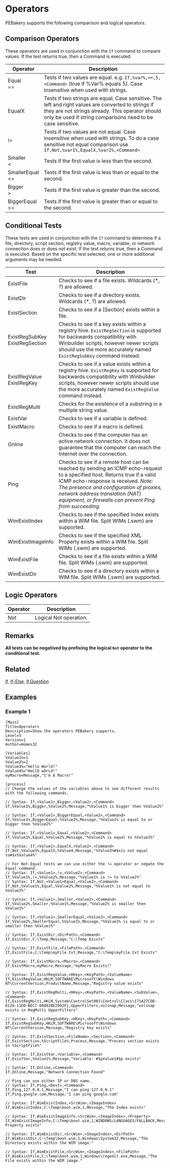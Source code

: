 # Operators

PEBakery supports the following comparison and logical operators.

## Comparison Operators

These operators are used in conjunction with the `If` command to compare values. If the test returns true, then a Command is executed.

| Operator | Description |
| --- | --- |
| Equal<br/>== | Tests if two values are equal. e.g. `If,%var%,==,5,<Command>` (true if %Var% equals 5). Case insensitive when used with strings. |
| EqualX | Tests if two strings are equal. Case sensitive. The left and right values are converted to strings if they are not strings already. This operator should only be used if string comparisons need to be case sensitive. |
| != | Tests if two values are not equal. Case insensitive when used with strings. To do a case sensitive not equal comparison use `If,Not,%var1%,EqualX,%var2%,<Command>` |
| Smaller<br/>< | Tests if the first value is less than the second. |
| SmallerEqual<br/><= | Tests if the first value is less than or equal to the second. |
| Bigger<br/>> | Tests if the first value is greater than the second. |
| BiggerEqual<br/>>= | Tests if the first value is greater than or equal to the second. |

## Conditional Tests

These tests are used in conjunction with the `If` command to determine if a file, directory, script section, registry value, macro, variable, or network connection does or does not exist. If the test returns true, then a Command is executed. Based on the specific test selected, one or more additional arguments may be needed.

| Test | Description |
| --- | --- |
| ExistFile | Checks to see if a file exists. Wildcards (*, ?) are allowed. |
| ExistDir | Checks to see if a directory exists. Wildcards (*, ?) are allowed. |
| ExistSection | Checks to see if a [Section] exists within a file. |
| ExistRegSubKey<br/>ExistRegSection | Checks to see if a key exists within a registry hive. `ExistRegSection` is supported for backwards compatibility with Winbuilder scripts, however newer scripts should use the more accurately named `ExistRegSubKey` command instead. |
| ExistRegValue<br/>ExistRegKey | Checks to see if a value exists within a registry hive. `ExistRegKey` is supported for backwards compatibility with Winbuilder scripts, however newer scripts should use the more accurately named `ExistRegValue` command instead. |
| ExistRegMulti | Checks for the existence of a substring in a multiple string value. |
| ExistVar | Checks to see if a variable is defined. |
| ExistMacro | Checks to see if a macro is defined. |
| Online | Checks to see if the computer has an active network connection. It does not guarantee that the computer can reach the Internet over the connection. |
| Ping | Checks to see if a remote host can be reached by sending an ICMP echo-request to a specified host. Returns true if a valid ICMP echo-response is received. *Note: The presence and configuration of proxies, network address translation (NAT) equipment, or firewalls can prevent Ping from succeeding.* |
| WimExistIndex | Checks to see if the specified Index exists within a WIM file. Split WIMs (.swm) are supported. |
| WimExistImageInfo | Checks to see if the specified XML Property exists within a WIM file. Split WIMs (.swm) are supported. |
| WimExistFile | Checks to see if a file exists within a WIM file. Split WIMs (.swm) are supported. |
| WimExistDir | Checks to see if a directory exists within a WIM file. Split WIMs (.swm) are supported. |

## Logic Operators

| Operator | Description |
| --- | --- |
| Not | Logical Not operation. |

## Remarks

**All tests can be negatived by prefixing the logical `Not` operator to the conditional test.**

## Related

[If](./If.md), [If-Else](./If-Else.md), [If,Question](./If-Question.md)

## Examples

### Example 1

```pebakery
[Main]
Title=Operators
Description=Show the operators PEBakery supports.
Level=5
Version=1
Author=Homes32

[Variables]
%Value1%=1
%Value2%=2
%Value3%="Hello World!"
%Value4%="HeLlO wOrLd!"
myMacro=Message,"I'm A Macro!"

[process]
// Change the values of the variables above to see different results with the following commands.

// Syntax: If,<Value1>,Bigger,<Value2>,<Command>
If,%Value1%,Bigger,%Value2%,Message,"%Value1% is bigger then %Value2%"

// Syntax: If,<Value1>,BiggerEqual,<Value2>,<Command>
If,%Value1%,BiggerEqual,%Value2%,Message,"%Value1% is equal to or bigger then %Value2%"

// Syntax: If,<Value1>,Equal,<Value2>,<Command>
If,%Value1%,Equal,%Value2%,Message,"%Value1% is equal to %Value2%"

// Syntax: If,<Value1>,EqualX,<Value2>,<Command>
If,Not,%Value3%,EqualX,%Value4,Message,"%Value3%#$xis not equal to#$x%Value4%"

// For Not-Equal tests we can use either the != operator or negate the Equal command.
// Syntax: If,<Value1>,!=,<Value2>,<Command>
If,%Value1%,!=,%Value2%,Message,"%Value1% is != to %Value2%"
// Syntax: If,Not,<Value1>Equal,<Value2>,<Command>
If,Not,%Value1%,Equal,%Value2%,Message,"%Value1% is not equal to %Value2%"

// Syntax: If,<Value1>,Smaller,<Value2>,<Command>
If,%Value2%,Smaller,%Value1%,Message,"%Value2% is smaller then %Value1%"

// Syntax: If,<Value1>,SmallerEqual,<Value2>,<Command>
If,%Value2%,SmallerEqual,%Value1%,Message,"%Value2% is equal to or smaller then %Value1%"

// Syntax: If,ExistDir,<DirPath>,<Command>
If,ExistDir,C:\Temp,Message,"C:\Temp Exists"

// Syntax: If,ExistFile,<FilePath>,<Command>
If,ExistFile,C:\Temp\myFile.txt,Message,"C:\Temp\myFile.txt Exists"

// Syntax: If,ExistMacro,<Macro>,<Command>
If,ExistMacro,myMacro,Message,"myMacro Exists!"

// Syntax: If,ExistRegValue,<HKey>,<KeyPath>,<ValueName>
If,ExistRegValue,HKLM,SOFTWARE\Microsoft\Windows NT\CurrentVersion,ProductName,Message,"Registry value exists"

// Syntax: If,ExistRegMulti,<HKey>,<KeyPath>,<ValueName>,<SubValue>,<Command>
If,ExistRegMulti,HKLM,System\ControlSet001\Control\Class\{71A27CDD-812A-11D0-BEC7-08002BE2092F},UpperFilters,volsnap,Message,"volsnap exists in RegMulti UpperFilters"

// Syntax: If,ExistRegSubKey,<HKey>,<KeyPath>,<Command>
If,ExistRegSubKey,HKLM,SOFTWARE\Microsoft\Windows NT\CurrentVersion,Message,"Registry key exists"

// Syntax: If,ExistSection,<FileName>,<Section>,<Command>
If,ExistSection,%ScriptFile%,Process,Message,"Process section exists in %ScriptFile%"

// Syntax: If,ExistVar,<Variable>,<Command>
If,ExistVar,%Value1%,Message,"Variable: #$pValue1#$p exists"

// Syntax: If,Online,<Command>
If,Online,Message,"Network Connection Found"

// Ping can use either IP or DNS name.
// Syntax: If,Ping,<Dest>,<Command>
If,Ping,127.0.0.1,Message,"I can ping 127.0.0.1"
If,Ping,google.com,Message,"I can ping google.com"

// Syntax: If,WimExistIndex,<SrcWim>,<ImageIndex>
If,WimExistIndex,C:\Temp\boot.wim,1,Message,"The Index exists"

// Syntax: If,WimExistImageInfo,<SrcWim>,<ImageIndex>,<Property>
If,WimExistImageInfo,C:\Temp\boot.wim,1,WINDOWS/LANGUAGES/FALLBACK,Message,"The Property exists"

// Syntax: If,WimExistDir,<SrcWim>,<ImageIndex>,<DirPath>
If,WimExistDir,C:\Temp\boot.wim,1,Windows\System32,Message,"The Directory exists within the WIM image."

// Syntax: If,WimExistFile,<SrcWim>,<ImageIndex>,<FilePath>
If,WimExistFile,C:\Temp\boot.wim,1,Windows\regedit.exe,Message,"The File exists within the WIM image."

```